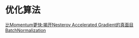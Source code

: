 # 优化算法
[比Momentum更快:揭开Nesterov Accelerated Gradient的真面目](https://zhuanlan.zhihu.com/p/22810533)
[BatchNormalization](https://blog.csdn.net/linmingan/article/details/50780761)
